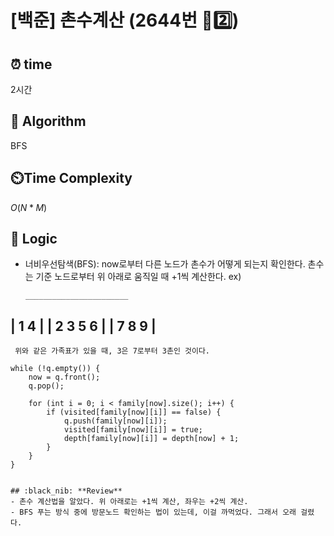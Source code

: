 # [백준] 촌수계산 (2644번 🩶2️⃣)

## ⏰  **time**

2시간

## :pushpin: **Algorithm**

BFS

## ⏲️**Time Complexity**

$O(N*M)$

## :round_pushpin: **Logic**

- 너비우선탐색(BFS): now로부터 다른 노드가 촌수가 어떻게 되는지 확인한다.
  촌수는 기준 노드로부터 위 아래로 움직일 때 +1씩 계산한다.
  ex)
  ```
  _______________________
 |       1          4    |
 |     2   3      5   6  |
 |   7 8 9               |
 -------------------------
 ```
  위와 같은 가족표가 있을 때, 3은 7로부터 3촌인 것이다.
```
	while (!q.empty()) {
		now = q.front();
		q.pop();
		
		for (int i = 0; i < family[now].size(); i++) {
			if (visited[family[now][i]] == false) {
				q.push(family[now][i]);
				visited[family[now][i]] = true;
				depth[family[now][i]] = depth[now] + 1;
			}
		}
	}
```

## :black_nib: **Review**
- 촌수 계산법을 알았다. 위 아래로는 +1씩 계산, 좌우는 +2씩 계산.
- BFS 푸는 방식 중에 방문노드 확인하는 법이 있는데, 이걸 까먹었다. 그래서 오래 걸렸다.
